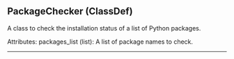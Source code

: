 ## PackageChecker (ClassDef)

A class to check the installation status of a list of Python packages.

Attributes:
    packages_list (list): A list of package names to check.

---
